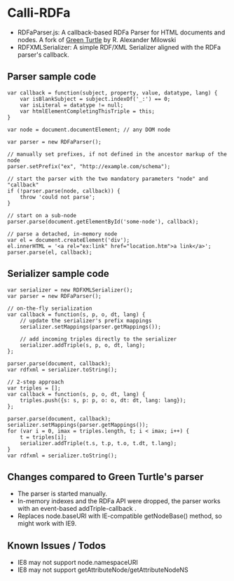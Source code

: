 Calli-RDFa
==========

* RDFaParser.js: A callback-based RDFa Parser for HTML documents and nodes. A fork of [Green Turtle](https://code.google.com/p/green-turtle/) by R. Alexander Milowski
* RDFXMLSerializer: A simple RDF/XML Serializer aligned with the RDFa parser's callback.

Parser sample code
------------------

    var callback = function(subject, property, value, datatype, lang) {
		var isBlankSubject = subject.indexOf('_:') == 0;
		var isLiteral = datatype != null;
		var htmlElementCompletingThisTriple = this;
	}
	
	var node = document.documentElement; // any DOM node

	var parser = new RDFaParser();

	// manually set prefixes, if not defined in the ancestor markup of the node
	parser.setPrefix("ex", "http://example.com/schema");

	// start the parser with the two mandatory parameters "node" and "callback"
	if (!parser.parse(node, callback)) {
		throw 'could not parse';
	}

	// start on a sub-node
	parser.parse(document.getElementById('some-node'), callback);

	// parse a detached, in-memory node
	var el = document.createElement('div');
	el.innerHTML = '<a rel="ex:link" href="location.htm">a link</a>';
	parser.parse(el, callback);

Serializer sample code
----------------------

    var serializer = new RDFXMLSerializer();
	var parser = new RDFaParser();

	// on-the-fly serialization
    var callback = function(s, p, o, dt, lang) {
		// update the serializer's prefix mappings
		serializer.setMappings(parser.getMappings());

		// add incoming triples directly to the serializer
		serializer.addTriple(s, p, o, dt, lang);
	};

	parser.parse(document, callback);
	var rdfxml = serializer.toString();

	// 2-step approach
	var triples = [];
    var callback = function(s, p, o, dt, lang) {
		triples.push({s: s, p: p, o: o, dt: dt, lang: lang});
	};

	parser.parse(document, callback);
	serializer.setMappings(parser.getMappings());
	for (var i = 0, imax = triples.length, t; i < imax; i++) {
		t = triples[i];
		serializer.addTriple(t.s, t.p, t.o, t.dt, t.lang);
	}
	var rdfxml = serializer.toString();


Changes compared to Green Turtle's parser
-----------------------------------------
* The parser is started manually.
* In-memory indexes and the RDFa API were dropped, the parser works with an event-based addTriple-callback .
* Replaces node.baseURI with IE-compatible getNodeBase() method, so might work with IE9.


Known Issues / Todos
------------
* IE8 may not support node.namespaceURI
* IE8 may not support getAttributeNode/getAttributeNodeNS
